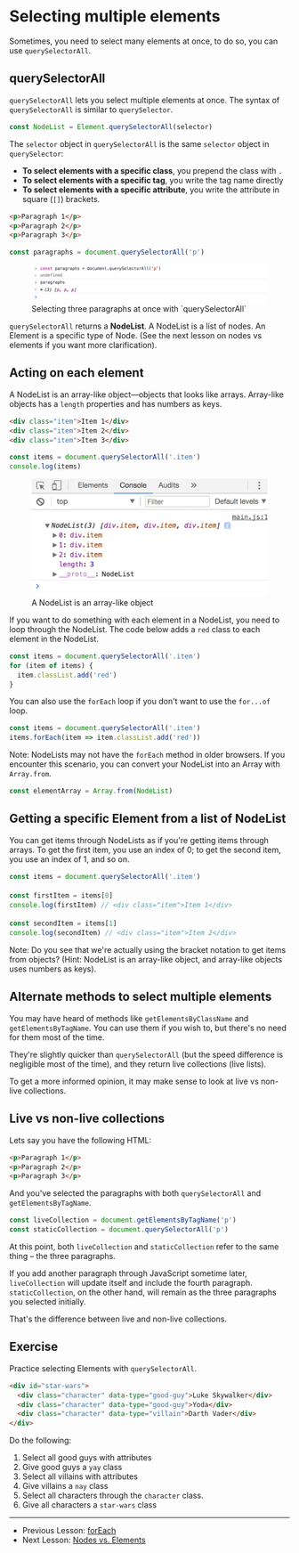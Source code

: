 # Selecting multiple elements

Sometimes, you need to select many elements at once, to do so, you can use `querySelectorAll`.

## querySelectorAll

`querySelectorAll` lets you select multiple elements at once. The syntax of `querySelectorAll` is similar to `querySelector`.

```js
const NodeList = Element.querySelectorAll(selector)
```

The `selector` object in `querySelectorAll` is the same `selector` object in `querySelector`:

- **To select elements with a specific class**, you prepend the class with `.`
- **To select elements with a specific tag**, you write the tag name directly
- **To select elements with a specific attribute**, you write the attribute in square (`[]`) brackets.

```html
<p>Paragraph 1</p>
<p>Paragraph 2</p>
<p>Paragraph 3</p>
```

```js
const paragraphs = document.querySelectorAll('p')
```

<figure>
  <img src="../../images/arrays-and-loops/select-multiple-elems/paragraphs.png" alt="Selecting three paragraphs at once with `querySelectorAll`">
  <figcaption>Selecting three paragraphs at once with `querySelectorAll`</figcaption>
</figure>

`querySelectorAll` returns a **NodeList**. A NodeList is a list of nodes. An Element is a specific type of Node. (See the next lesson on nodes vs elements if you want more clarification).

## Acting on each element

A NodeList is an array-like object—objects that looks like arrays. Array-like objects has a `length` properties and has numbers as keys.

```html
<div class="item">Item 1</div>
<div class="item">Item 2</div>
<div class="item">Item 3</div>
```

```js
const items = document.querySelectorAll('.item')
console.log(items)
```

<figure>
  <img src="../../images/arrays-and-loops/select-multiple-elems/nodelist.png" alt="Console.log of a nodelist">
  <figcaption>A NodeList is an array-like object</figcaption>
</figure>

If you want to do something with each element in a NodeList, you need to loop through the NodeList. The code  below adds a `red` class to each element in the NodeList.

```js
const items = document.querySelectorAll('.item')
for (item of items) {
  item.classList.add('red')
}
```

You can also use the `forEach` loop if you don't want to use the `for...of` loop.

```js
const items = document.querySelectorAll('.item')
items.forEach(item => item.classList.add('red'))
```

Note: NodeLists may not have the `forEach` method in older browsers. If you encounter this scenario, you can convert your NodeList into an Array with `Array.from`.

```js
const elementArray = Array.from(NodeList)
```

## Getting a specific Element from a list of NodeList

You can get items through NodeLists as if you're getting items through arrays. To get the first item, you use an index of 0; to get the second item, you use an index of 1, and so on.

```js
const items = document.querySelectorAll('.item')

const firstItem = items[0]
console.log(firstItem) // <div class="item">Item 1</div>

const secondItem = items[1]
console.log(secondItem) // <div class="item">Item 2</div>
```

Note: Do you see that we're actually using the bracket notation to get items from objects? (Hint: NodeList is an array-like object, and array-like objects uses numbers as keys).

## Alternate methods to select multiple elements

You may have heard of methods like `getElementsByClassName` and `getElementsByTagName`. You can use them if you wish to, but there's no need for them most of the time.

They're slightly quicker than `querySelectorAll` (but the speed difference is negligible most of the time), and they return live collections (live lists).

To get a more informed opinion, it may make sense to look at live vs non-live collections.

## Live vs non-live collections

Lets say you have the following HTML:

```html
<p>Paragraph 1</p>
<p>Paragraph 2</p>
<p>Paragraph 3</p>
```

And you've selected the paragraphs with both `querySelectorAll` and `getElementsByTagName`.

```js
const liveCollection = document.getElementsByTagName('p')
const staticCollection = document.querySelectorAll('p')
```

At this point, both `liveCollection` and `staticCollection` refer to the same thing – the three paragraphs.

If you add another paragraph through JavaScript sometime later, `liveCollection` will update itself and include the fourth paragraph. `staticCollection`, on the other hand, will remain as the three paragraphs you selected initially.

That's the difference between live and non-live collections.

## Exercise

Practice selecting Elements with `querySelectorAll`.

```html
<div id="star-wars">
  <div class="character" data-type="good-guy">Luke Skywalker</div>
  <div class="character" data-type="good-guy">Yoda</div>
  <div class="character" data-type="villain">Darth Vader</div>
</div>
```

Do the following:

1. Select all good guys with attributes
2. Give good guys a `yay` class
3. Select all villains with attributes
4. Give villains a `nay` class
5. Select all characters through the `character` class.
6. Give all characters a `star-wars` class

---

- Previous Lesson: [forEach](03.foreach.md)
- Next Lesson: [Nodes vs. Elements](05.nodes-vs-elements.md)